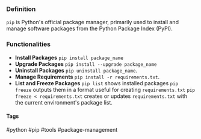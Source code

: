 ### Definition
`pip` is Python's official package manager, primarily used to install and manage software packages from the Python Package Index (PyPI).

### Functionalities
- **Install Packages**
	`pip install package_name`
- **Upgrade Packages** 
	`pip install --upgrade package_name` 
- **Uninstall Packages**
	`pip uninstall package_name`.
- **Manage Requirements**
	`pip install -r requirements.txt`.
- **List and Freeze Packages**
	`pip list` shows installed packages
	`pip freeze` outputs them in a format useful for creating `requirements.txt`
	`pip freeze < requirements.txt` creates or updates `requirements.txt` with the current environment's package list.

#### Tags
#python #pip #tools #package-management
